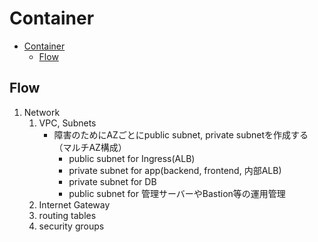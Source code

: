 # Container

- [Container](#container)
  - [Flow](#flow)

## Flow

1. Network
   1. VPC, Subnets
      - 障害のためにAZごとにpublic subnet, private subnetを作成する（マルチAZ構成）
        - public subnet for Ingress(ALB)
        - private subnet for app(backend, frontend, 内部ALB)
        - private subnet for DB
        - public subnet for 管理サーバーやBastion等の運用管理
   2. Internet Gateway
   3. routing tables
   4. security groups
